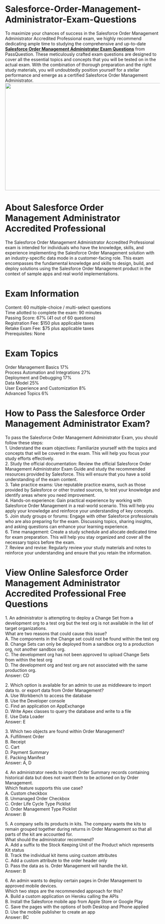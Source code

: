 # Salesforce-Order-Management-Administrator-Exam-Questions
<p>To maximize your chances of success in the Salesforce Order Management Administrator Accredited Professional exam, we highly recommend dedicating ample time to studying the comprehensive and up-to-date <strong><a href="https://www.passquestion.com/order-management-administrator.html">Salesforce Order Management Administrator Exam Questions</a></strong> from PassQuestion. These meticulously crafted exam questions are designed to cover all the essential topics and concepts that you will be tested on in the actual exam. With the combination of thorough preparation and the right study materials, you will undoubtedly position yourself for a stellar performance and emerge as a certified Salesforce Order Management Administrator.<img alt="" src="https://www.passquestion.com/uploads/pqcom/images/20231011/c5f569aba11437cdf96c0ad731e59365.png" style="height:348px; width:618px" /></p>

<h1>About Salesforce Order Management Administrator Accredited Professional</h1>

<p>The Salesforce Order Management Administrator Accredited Professional exam is intended for individuals who have the knowledge, skills, and experience implementing the Salesforce Order Management solution with an industry-specific data mode in a customer-facing role. This exam encompasses the fundamental knowledge and skills to design, build, and deploy solutions using the Salesforce Order Management product in the context of sample apps and real world implementations.</p>

<h1>Exam Information</h1>

<p>Content: 60 multiple-choice / multi-select questions<br />
Time allotted to complete the exam: 90 minutes<br />
Passing Score: 67% (41 out of 60 questions)<br />
Registration Fee: $150 plus applicable taxes<br />
Retake Exam Fee: $75 plus applicable taxes<br />
Prerequisites: None</p>

<h1>Exam Topics</h1>

<p>Order Management Basics 17%&nbsp;<br />
Process Automation and Integrations 27%&nbsp;<br />
Deployment and Debugging 17%&nbsp;<br />
Data Model 25%&nbsp;<br />
User Experience and Customization 8%&nbsp;<br />
Advanced Topics 6%&nbsp;</p>

<h1>How to Pass the Salesforce Order Management Administrator Exam?</h1>

<p>To pass the Salesforce Order Management Administrator Exam, you should follow these steps:<br />
1. Understand the exam objectives: Familiarize yourself with the topics and concepts that will be covered in the exam. This will help you focus your study efforts effectively.<br />
2. Study the official documentation: Review the official Salesforce Order Management Administrator Exam Guide and study the recommended resources provided by Salesforce. This will ensure that you have a solid understanding of the exam content.<br />
3. Take practice exams: Use reputable practice exams, such as those provided by Salesforce or other trusted sources, to test your knowledge and identify areas where you need improvement.<br />
4. Hands-on experience: Gain practical experience by working with Salesforce Order Management in a real-world scenario. This will help you apply your knowledge and reinforce your understanding of key concepts.<br />
5. Join study groups or forums: Engage with other Salesforce professionals who are also preparing for the exam. Discussing topics, sharing insights, and asking questions can enhance your learning experience.<br />
6. Time management: Create a study schedule and allocate dedicated time for exam preparation. This will help you stay organized and cover all the necessary topics before the exam.<br />
7. Review and revise: Regularly review your study materials and notes to reinforce your understanding and ensure that you retain the information.</p>

<h1>View Online Salesforce Order Management Administrator Accredited Professional Free Questions</h1>

<p>1. An administrator is attempting to deploy a Change Set from a development org to a test org but the test org is not available in the list of target organizations.<br />
What are two reasons that could cause this issue?<br />
A. The components in the Change set could not be found within the test org<br />
B. Change Sets can only be deployed from a sandbox org to a production org, not another sandbox org.<br />
C. The development org has not been approved to upload Change Sets from within the test org<br />
D. The development org and test org are not associated with the same production org.<br />
Answer: CD</p>

<p>2. Which option is available for an admin to use as middleware to import data to. or export data from Order Management?<br />
A. Use Workbench to access the database<br />
B. Use the Developer console<br />
C. Find an application on AppExchange<br />
D. Write Apex classes to query the database and write to a file<br />
E. Use Data Loader<br />
Answer: E</p>

<p>3. Which two objects are found within Order Management?<br />
A. Fulfillment Order<br />
B. Receipt<br />
C. Cart<br />
D. Payment Summary<br />
E. Packing Manifest<br />
Answer: A, D</p>

<p>4. An administrator needs to import Order Summary records containing historical data but does not want them to be actioned on by Order Management.<br />
Which feature supports this use case?<br />
A. Custom checkbox<br />
B. Unmanaged Order Checkbox<br />
C. Order Life Cycle Type Picklist<br />
D. Order Management Type Picklist<br />
Answer: B</p>

<p>5. A company sells its products in kits. The company wants the kits to remain grouped together during returns in Order Management so that all parts of the kit are accounted for.<br />
What should the administrator recommend?<br />
A. Add a suffix to the Stock Keeping Unit of the Product which represents Kit status<br />
B. Track the individual kit items using custom attributes<br />
C. Add a custom attribute to the order header only<br />
D. Pass the data as is. Order Management will handle the kit.<br />
Answer: B</p>

<p>6. An admin wants to deploy certain pages in Order Management to approved mobile devices.<br />
Which two steps are the recommended approach for this?<br />
A. Build a custom application on Heroku calling the APIs<br />
B. Install the Salesforce mobile app from Apple Store or Google Play<br />
C. Save the pages with the options of both Desktop and Phone applied<br />
D. Use the mobile publisher to create an app<br />
Answer: BC</p>
